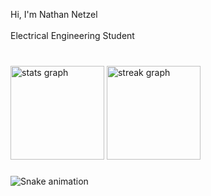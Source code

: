 <p align="left">Hi, I'm Nathan Netzel<br><br>Electrical Engineering Student</p>

###

<br clear="both">

<div align="left">
  <img src="https://github-readme-stats.vercel.app/api?username=NathanNetzel&hide_title=false&hide_rank=true&show_icons=true&include_all_commits=true&count_private=true&disable_animations=false&theme=chartreuse-dark&locale=en&hide_border=false&order=1" height="150" alt="stats graph"  />
  <img src="https://streak-stats.demolab.com?user=NathanNetzel&locale=en&mode=daily&theme=midnight-purple&hide_border=false&border_radius=5&order=3" height="150" alt="streak graph"  />
</div>

###

<img src="https://raw.githubusercontent.com/NathanNetzel/NathanNetzel/blob/output/snake.svg" alt="Snake animation" />

###
